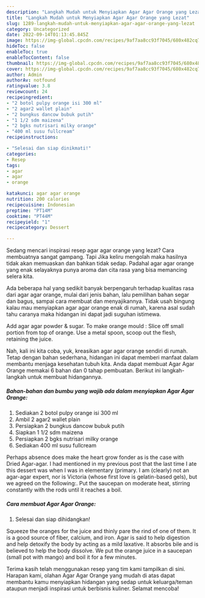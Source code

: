 ```yaml
---
description: "Langkah Mudah untuk Menyiapkan Agar Agar Orange yang Lezat"
title: "Langkah Mudah untuk Menyiapkan Agar Agar Orange yang Lezat"
slug: 1289-langkah-mudah-untuk-menyiapkan-agar-agar-orange-yang-lezat
category: Uncategorized
date: 2022-09-14T01:13:45.845Z
image: https://img-global.cpcdn.com/recipes/9af7aa8cc93f7045/680x482cq70/agar-agar-orange-foto-resep-utama.jpg
hideToc: false
enableToc: true
enableTocContent: false
thumbnail: https://img-global.cpcdn.com/recipes/9af7aa8cc93f7045/680x482cq70/agar-agar-orange-foto-resep-utama.jpg
cover: https://img-global.cpcdn.com/recipes/9af7aa8cc93f7045/680x482cq70/agar-agar-orange-foto-resep-utama.jpg
author: Admin
authorAv: notfound
ratingvalue: 3.8
reviewcount: 24
recipeingredient:
- "2 botol pulpy orange isi 300 ml"
- "2 agar2 wallet plain"
- "2 bungkus dancow bubuk putih"
- "1 1/2 sdm maizena"
- "2 bgks nutrisari milky orange"
- "400 ml susu fullcream"
recipeinstructions:

- "Selesai dan siap dinikmati!"
categories:
- Resep
tags:
- agar
- agar
- orange

katakunci: agar agar orange 
nutrition: 200 calories
recipecuisine: Indonesian
preptime: "PT14M"
cooktime: "PT44M"
recipeyield: "1"
recipecategory: Dessert

---
```



Sedang mencari inspirasi resep agar agar orange yang lezat? Cara membuatnya sangat gampang. Tapi Jika keliru mengolah maka hasilnya tidak akan memuaskan dan bahkan tidak sedap. Padahal agar agar orange yang enak selayaknya punya aroma dan cita rasa yang bisa memancing selera kita.


Ada beberapa hal yang sedikit banyak berpengaruh terhadap kualitas rasa dari agar agar orange, mulai dari jenis bahan, lalu pemilihan bahan segar dan bagus, sampai cara membuat dan menyajikannya. Tidak usah bingung kalau mau menyiapkan agar agar orange enak di rumah, karena asal sudah tahu caranya maka hidangan ini dapat jadi suguhan istimewa.

Add agar agar powder &amp; sugar. To make orange mould : Slice off small portion from top of orange. Use a metal spoon, scoop out the flesh, retaining the juice.


Nah, kali ini kita coba, yuk, kreasikan agar agar orange sendiri di rumah. Tetap dengan bahan sederhana, hidangan ini dapat memberi manfaat dalam membantu menjaga kesehatan tubuh kita. Anda dapat membuat Agar Agar Orange memakai 6 bahan dan 0 tahap pembuatan. Berikut ini langkah-langkah untuk membuat hidangannya.

<!--inarticleads1-->

##### Bahan-bahan dan bumbu yang wajib ada dalam menyiapkan Agar Agar Orange:

1. Sediakan 2 botol pulpy orange isi 300 ml
1. Ambil 2 agar2 wallet plain
1. Persiapkan 2 bungkus dancow bubuk putih
1. Siapkan 1 1/2 sdm maizena
1. Persiapkan 2 bgks nutrisari milky orange
1. Sediakan 400 ml susu fullcream


Perhaps absence does make the heart grow fonder as is the case with Dried Agar-agar. I had mentioned in my previous post that the last time I ate this dessert was when I was in elementary (primary. I am (clearly) not an agar-agar expert, nor is Victoria (whose first love is gelatin-based gels), but we agreed on the following:. Put the saucepan on moderate heat, stirring constantly with the rods until it reaches a boil. 

<!--inarticleads2-->

##### Cara membuat Agar Agar Orange:


1. Selesai dan siap dihidangkan!

Squeeze the oranges for the juice and thinly pare the rind of one of them. It is a good source of fiber, calcium, and iron. Agar is said to help digestion and help detoxify the body by acting as a mild laxative. It absorbs bile and is believed to help the body dissolve. We put the orange juice in a saucepan (small pot with mango) and boil it for a few minutes. 

Terima kasih telah menggunakan resep yang tim kami tampilkan di sini. Harapan kami, olahan Agar Agar Orange yang mudah di atas dapat membantu kamu menyiapkan hidangan yang sedap untuk keluarga/teman ataupun menjadi inspirasi untuk berbisnis kuliner. Selamat mencoba!
